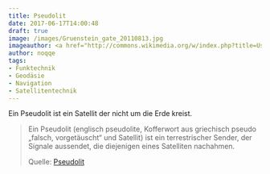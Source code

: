 ```yaml
---
title: Pseudolit
date: 2017-06-17T14:00:48
draft: true
image: /images/Gruenstein_gate_20110813.jpg
imageauthor: <a href="http://commons.wikimedia.org/w/index.php?title=User:Coronium&amp;action=edit&amp;redlink=1" class="new" title="User:Coronium (page does not exist)">Coronium</a>
author: noqqe
tags:
- Funktechnik
- Geodäsie
- Navigation
- Satellitentechnik
---
```


Ein Pseudolit ist ein Satellit der nicht um die Erde kreist.

> Ein Pseudolit (englisch pseudolite, Kofferwort aus griechisch pseudo „falsch,
> vorgetäuscht“ und Satellit) ist ein terrestrischer Sender, der Signale
> aussendet, die diejenigen eines Satelliten nachahmen.
>
> Quelle: [Pseudolit](https://de.wikipedia.org/wiki/Pseudolit)
